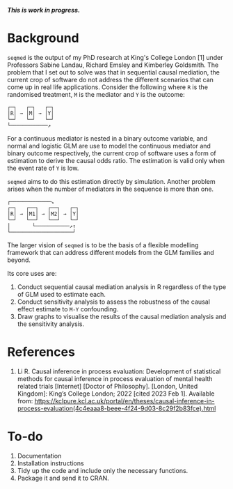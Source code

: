 ***This is work in progress.***

# Background

`seqmed` is the output of my PhD research at King's College London [1] under Professors Sabine Landau, Richard Emsley and Kimberley Goldsmith. The problem that I set out to solve was that in sequential causal mediation, the current crop of software do not address the different scenarios that can come up in real life applications. Consider the following where `R` is the randomised treatment, `M` is the mediator and `Y` is the outcome:


```
┌─┐   ┌─┐   ┌─┐
│R│ → │M│ → │Y│
└─┘   └─┘   └─┘
└────────────↗
```

For a continuous mediator is nested in a binary outcome variable, and normal and logistic GLM are use to model the continuous mediator and binary outcome respectively, the current crop of software uses a form of estimation to derive the causal odds ratio. The estimation is valid only when the event rate of `Y` is low.

`seqmed` aims to do this estimation directly by simulation. Another problem arises when the number of mediators in the sequence is more than one.

```
┌─────────────↘
┌─┐   ┌──┐   ┌──┐   ┌─┐
│R│ → │M1│ → │M2│ → │Y│
└─┘   └──┘   └──┘   └─┘
│       └───────────↗↑
└────────────────────┘
```

The larger vision of `seqmed` is to be the basis of a flexible modelling framework that can address different models from the GLM families and beyond.

Its core uses are:

1. Conduct sequential causal mediation analysis in R regardless of the type of GLM used to estimate each.
2. Conduct sensitivity analysis to assess the robustness of the causal effect estimate to `M-Y` confounding.
3. Draw graphs to visualise the results of the causal mediation analysis and the sensitivity analysis.

# References

1. Li R. Causal inference in process evaluation: Development of statistical methods for causal inference in process evaluation of mental health related trials [Internet] [Doctor of Philosophy]. [London, United Kingdom]: King’s College London; 2022 [cited 2023 Feb 1]. Available from: https://kclpure.kcl.ac.uk/portal/en/theses/causal-inference-in-process-evaluation(4c4eaaa8-beee-4f24-9d03-8c29f2b83fce).html

# To-do

1. Documentation
2. Installation instructions
3. Tidy up the code and include only the necessary functions.
4. Package it and send it to CRAN.


